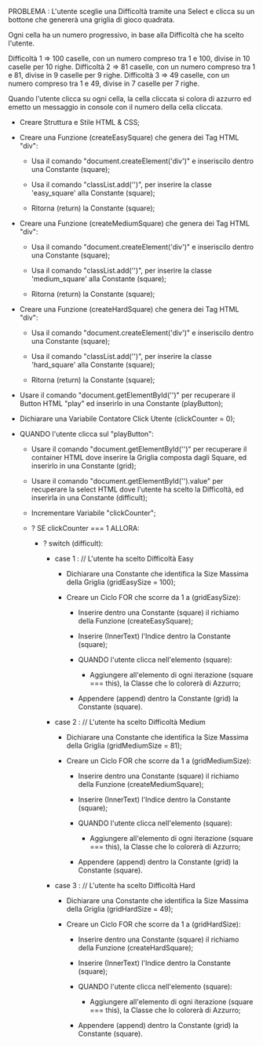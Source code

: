 PROBLEMA : L'utente sceglie una Difficoltà tramite una Select e clicca su un bottone che genererà una griglia di gioco quadrata.

Ogni cella ha un numero progressivo, in base alla Difficoltà che ha scelto l'utente.

Difficoltà 1 => 100 caselle, con un numero compreso tra 1 e 100, divise in 10 caselle per 10 righe.
Difficoltà 2 => 81 caselle, con un numero compreso tra 1 e 81, divise in 9 caselle per 9 righe.
Difficoltà 3 => 49 caselle, con un numero compreso tra 1 e 49, divise in 7 caselle per 7 righe.

Quando l'utente clicca su ogni cella, la cella cliccata si colora di azzurro ed emetto un messaggio in console con il numero della cella cliccata.


- Creare Struttura e Stile HTML & CSS;


- Creare una Funzione (createEasySquare) che genera dei Tag HTML "div":

    - Usa il comando "document.createElement('div')" e inseriscilo dentro una Constante (square);

    - Usa il comando "classList.add('')", per inserire la classe 'easy_square' alla Constante (square);

    - Ritorna (return) la Constante (square);


- Creare una Funzione (createMediumSquare) che genera dei Tag HTML "div":

    - Usa il comando "document.createElement('div')" e inseriscilo dentro una Constante (square);

    - Usa il comando "classList.add('')", per inserire la classe 'medium_square' alla Constante (square);

    - Ritorna (return) la Constante (square);


- Creare una Funzione (createHardSquare) che genera dei Tag HTML "div":

    - Usa il comando "document.createElement('div')" e inseriscilo dentro una Constante (square);

    - Usa il comando "classList.add('')", per inserire la classe 'hard_square' alla Constante (square);

    - Ritorna (return) la Constante (square);


- Usare il comando "document.getElementById('')" per recuperare il Button HTML "play" ed inserirlo in una Constante (playButton);


- Dichiarare una Variabile Contatore Click Utente (clickCounter = 0);


- QUANDO l'utente clicca sul "playButton":

    - Usare il comando "document.getElementById('')" per recuperare il container HTML dove inserire la Griglia composta dagli Square, ed inserirlo in una Constante (grid);

    - Usare il comando "document.getElementById('').value" per recuperare la select HTML dove l'utente ha scelto la Difficoltà, ed inserirla in una Constante (difficult);

    - Incrementare Variabile "clickCounter";

    - ? SE clickCounter === 1 ALLORA:

        - ? switch (difficult):

            - case 1 : // L'utente ha scelto Difficoltà Easy

                - Dichiarare una Constante che identifica la Size Massima della Griglia (gridEasySize = 100);

                - Creare un Ciclo FOR che scorre da 1 a (gridEasySize):

                    - Inserire dentro una Constante (square) il richiamo della Funzione (createEasySquare);

                    - Inserire (InnerText) l'Indice dentro la Constante (square);

                    - QUANDO l'utente clicca nell'elemento (square):

                        - Aggiungere all'elemento di ogni iterazione (square === this), la Classe che lo colorerà di Azzurro;

                    - Appendere (append) dentro la Constante (grid) la Constante (square).


            - case 2 : // L'utente ha scelto Difficoltà Medium

                - Dichiarare una Constante che identifica la Size Massima della Griglia (gridMediumSize = 81);

                - Creare un Ciclo FOR che scorre da 1 a (gridMediumSize):

                    - Inserire dentro una Constante (square) il richiamo della Funzione (createMediumSquare);

                    - Inserire (InnerText) l'Indice dentro la Constante (square);

                    - QUANDO l'utente clicca nell'elemento (square):

                        - Aggiungere all'elemento di ogni iterazione (square === this), la Classe che lo colorerà di Azzurro;

                    - Appendere (append) dentro la Constante (grid) la Constante (square).


            - case 3 : // L'utente ha scelto Difficoltà Hard

                - Dichiarare una Constante che identifica la Size Massima della Griglia (gridHardSize = 49);

                - Creare un Ciclo FOR che scorre da 1 a (gridHardSize):

                    - Inserire dentro una Constante (square) il richiamo della Funzione (createHardSquare);

                    - Inserire (InnerText) l'Indice dentro la Constante (square);

                    - QUANDO l'utente clicca nell'elemento (square):

                        - Aggiungere all'elemento di ogni iterazione (square === this), la Classe che lo colorerà di Azzurro;

                    - Appendere (append) dentro la Constante (grid) la Constante (square).